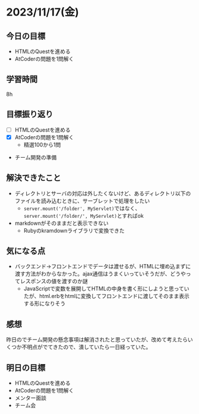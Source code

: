 # 2023/11/17(金)

## 今日の目標
* HTMLのQuestを進める
* AtCoderの問題を1問解く

## 学習時間
8h

## 目標振り返り
* [ ] HTMLのQuestを進める
* [x] AtCoderの問題を1問解く
  * 精選100から1問
* チーム開発の準備

## 解決できたこと
- ディレクトリとサーバの対応は外したくないけど、あるディレクトリ以下のファイルを読み込むときに、サーブレットで処理をしたい
  - `server.mount('/folder', MyServlet)`ではなく、`server.mount('/folder/', MyServlet)`とすればok
- markdownがそのままだと表示できない
  - Rubyのkramdownライブラリで変換できた

## 気になる点
- バックエンド->フロントエンドでデータは渡せるが、HTMLに埋め込まずに渡す方法がわからなかった。ajax通信はうまくいっていそうだが、どうやってレスポンスの値を渡すのか謎
  - JavaScriptで変数を展開してHTMLの中身を書く形にしようと思っていたが、html.erbをhtmlに変換してフロントエンドに渡してそのまま表示する形になりそう

## 感想
昨日のでチーム開発の懸念事項は解消されたと思っていたが、改めて考えたらいくつか不明点がでてきたので、潰していたら一日経っていた。

## 明日の目標
* HTMLのQuestを進める
* AtCoderの問題を1問解く
* メンター面談
* チーム会
